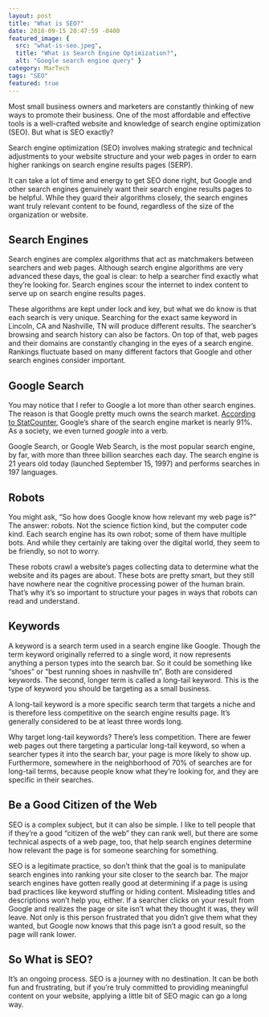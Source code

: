```yaml
---
layout: post
title: "What is SEO?"
date: 2018-09-15 20:47:59 -0400
featured_image: {
  src: "what-is-seo.jpeg",
  title: "What is Search Engine Optimization?",
  alt: "Google search engine query" }
category: MarTech
tags: "SEO"
featured: true
---
```


Most small business owners and marketers are constantly thinking of new ways to promote their business. One of the most affordable and effective tools is a well-crafted website and knowledge of search engine optimization (SEO). But what is SEO exactly?

Search engine optimization (SEO) involves making strategic and technical adjustments to your website structure and your web pages in order to earn higher rankings on search engine results pages (SERP).

It can take a lot of time and energy to get SEO done right, but Google and other search engines genuinely want their search engine results pages to be helpful. While they guard their algorithms closely, the search engines want truly relevant content to be found, regardless of the size of the organization or website.

## Search Engines

Search engines are complex algorithms that act as matchmakers between searchers and web pages. Although search engine algorithms are very advanced these days, the goal is clear: to help a searcher find exactly what they’re looking for. Search engines scour the internet to index content to serve up on search engine results pages.

These algorithms are kept under lock and key, but what we do know is that each search is very unique. Searching for the exact same keyword in Lincoln, CA and Nashville, TN will produce different results. The searcher’s browsing and search history can also be factors. On top of that, web pages and their domains are constantly changing in the eyes of a search engine. Rankings fluctuate based on many different factors that Google and other search engines consider important.

## Google Search

You may notice that I refer to Google a lot more than other search engines. The reason is that Google pretty much owns the search market. [According to StatCounter](http://gs.statcounter.com/search-engine-market-share), Google’s share of the search engine market is nearly 91%. As a society, we even turned *google* into a verb.

Google Search, or Google Web Search, is the most popular search engine, by far, with more than three billion searches each day. The search engine is 21 years old today (launched September 15, 1997) and performs searches in 197 languages.

## Robots

You might ask, “So how does Google know how relevant my web page is?” The answer: robots. Not the science fiction kind, but the computer code kind. Each search engine has its own robot; some of them have multiple bots. And while they certainly are taking over the digital world, they seem to be friendly, so not to worry.

These robots crawl a website’s pages collecting data to determine what the website and its pages are about. These bots are pretty smart, but they still have nowhere near the cognitive processing power of the human brain. That’s why it’s so important to structure your pages in ways that robots can read and understand.

## Keywords

A keyword is a search term used in a search engine like Google. Though the term keyword originally referred to a single word, it now represents anything a person types into the search bar. So it could be something like “shoes” or “best running shoes in nashville tn”. Both are considered keywords. The second, longer term is called a long-tail keyword. This is the type of keyword you should be targeting as a small business.

A long-tail keyword is a more specific search term that targets a niche and is therefore less competitive on the search engine results page. It’s generally considered to be at least three words long.

Why target long-tail keywords? There’s less competition. There are fewer web pages out there targeting a particular long-tail keyword, so when a searcher types it into the search bar, your page is more likely to show up. Furthermore, somewhere in the neighborhood of 70% of searches are for long-tail terms, because people know what they’re looking for, and they are specific in their searches.

## Be a Good Citizen of the Web

SEO is a complex subject, but it can also be simple. I like to tell people that if they’re a good “citizen of the web” they can rank well, but there are some technical aspects of a web page, too, that help search engines determine how relevant the page is for someone searching for something.

SEO is a legitimate practice, so don’t think that the goal is to manipulate search engines into ranking your site closer to the search bar. The major search engines have gotten really good at determining if a page is using bad practices like keyword stuffing or hiding content. Misleading titles and descriptions won’t help you, either. If a searcher clicks on your result from Google and realizes the page or site isn’t what they thought it was, they will leave. Not only is this person frustrated that you didn’t give them what they wanted, but Google now knows that this page isn’t a good result, so the page will rank lower.

## So What is SEO?

It’s an ongoing process. SEO is a journey with no destination. It can be both fun and frustrating, but if you’re truly committed to providing meaningful content on your website, applying a little bit of SEO magic can go a long way.